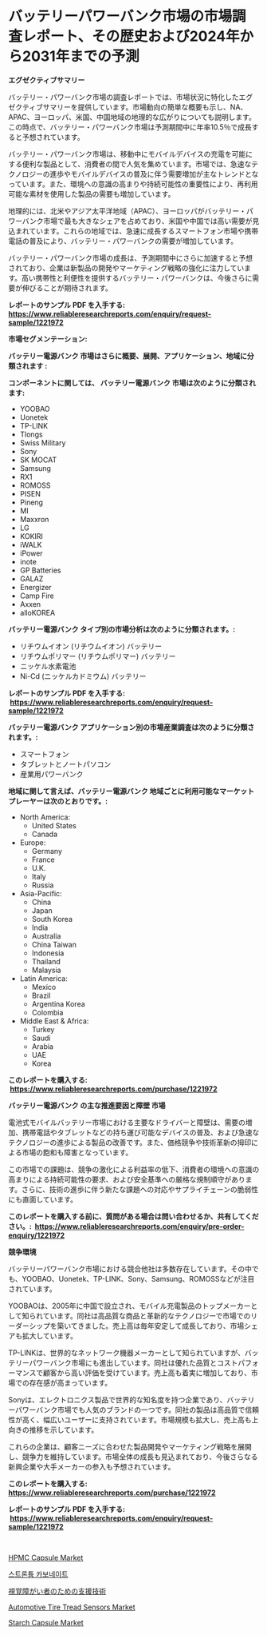 <p><h1>バッテリーパワーバンク市場の市場調査レポート、その歴史および2024年から2031年までの予測</h1></p><p><strong>エグゼクティブサマリー</strong></p>
<p><p>バッテリー・パワーバンク市場の調査レポートでは、市場状況に特化したエグゼクティブサマリーを提供しています。市場動向の簡単な概要も示し、NA、APAC、ヨーロッパ、米国、中国地域の地理的な広がりについても説明します。 この時点で、バッテリー・パワーバンク市場は予測期間中に年率10.5％で成長すると予想されています。</p><p>バッテリー・パワーバンク市場は、移動中にモバイルデバイスの充電を可能にする便利な製品として、消費者の間で人気を集めています。市場では、急速なテクノロジーの進歩やモバイルデバイスの普及に伴う需要増加が主なトレンドとなっています。また、環境への意識の高まりや持続可能性の重要性により、再利用可能な素材を使用した製品の需要も増加しています。</p><p>地理的には、北米やアジア太平洋地域（APAC）、ヨーロッパがバッテリー・パワーバンク市場で最も大きなシェアを占めており、米国や中国では高い需要が見込まれています。これらの地域では、急速に成長するスマートフォン市場や携帯電話の普及により、バッテリー・パワーバンクの需要が増加しています。</p><p>バッテリー・パワーバンク市場の成長は、予測期間中にさらに加速すると予想されており、企業は新製品の開発やマーケティング戦略の強化に注力しています。高い携帯性と利便性を提供するバッテリー・パワーバンクは、今後さらに需要が伸びることが期待されます。</p></p>
<p><strong>レポートのサンプル PDF を入手する: <a href="https://www.reliableresearchreports.com/enquiry/request-sample/1221972">https://www.reliableresearchreports.com/enquiry/request-sample/1221972</a></strong></p>
<p><strong>市場セグメンテーション:</strong></p>
<p><strong> バッテリー電源バンク 市場はさらに概要、展開、アプリケーション、地域に分類されます :</strong></p>
<p><strong>コンポーネントに関しては、 バッテリー電源バンク 市場は次のように分類されます: &nbsp;</strong></p>
<p><ul><li>YOOBAO</li><li>Uonetek</li><li>TP-LINK</li><li>Tlongs</li><li>Swiss Military</li><li>Sony</li><li>SK MOCAT</li><li>Samsung</li><li>RX1</li><li>ROMOSS</li><li>PISEN</li><li>Pineng</li><li>MI</li><li>Maxxron</li><li>LG</li><li>KOKIRI</li><li>iWALK</li><li>iPower</li><li>inote</li><li>GP Batteries</li><li>GALAZ</li><li>Energizer</li><li>Camp Fire</li><li>Axxen</li><li>alloKOREA</li></ul></p>
<p><strong> バッテリー電源バンク タイプ別の市場分析は次のように分類されます。:</strong></p>
<p><ul><li>リチウムイオン (リチウムイオン) バッテリー</li><li>リチウムポリマー (リチウムポリマー) バッテリー</li><li>ニッケル水素電池</li><li>Ni-Cd (ニッケルカドミウム) バッテリー</li></ul></p>
<p><strong>レポートのサンプル PDF を入手する: &nbsp;<a href="https://www.reliableresearchreports.com/enquiry/request-sample/1221972">https://www.reliableresearchreports.com/enquiry/request-sample/1221972</a></strong></p>
<p><strong> バッテリー電源バンク アプリケーション別の市場産業調査は次のように分類されます。:</strong></p>
<p><ul><li>スマートフォン</li><li>タブレットとノートパソコン</li><li>産業用パワーバンク</li></ul></p>
<p><strong>地域に関して言えば、バッテリー電源バンク 地域ごとに利用可能なマーケットプレーヤーは次のとおりです。:</strong></p>
<p><ul>
    <li>
        North America:
        <ul>
            <li>United States</li>
            <li>Canada</li>
        </ul>
    </li>
    <li>
        Europe:
        <ul>
            <li>Germany</li>
            <li>France</li>
            <li>U.K.</li>
            <li>Italy</li>
            <li>Russia</li>
        </ul>
    </li>
    <li>
        Asia-Pacific:
        <ul>
            <li>China</li>
            <li>Japan</li>
            <li>South Korea</li>
            <li>India</li>
            <li>Australia</li>
            <li>China Taiwan</li>
            <li>Indonesia</li>
            <li>Thailand</li>
            <li>Malaysia</li>
        </ul>
    </li>
    <li>
        Latin America:
        <ul>
            <li>Mexico</li>
            <li>Brazil</li>
            <li>Argentina Korea</li>
            <li>Colombia</li>
        </ul>
    </li>
    <li>
        Middle East & Africa:
        <ul>
            <li>Turkey</li>
            <li>Saudi</li>
            <li>Arabia</li>
            <li>UAE</li>
            <li>Korea</li>
        </ul>
    </li>
    </ul></p>
<p><strong>このレポートを購入する: &nbsp;<a href="https://www.reliableresearchreports.com/purchase/1221972">https://www.reliableresearchreports.com/purchase/1221972</a></strong></p>
<p><strong>バッテリー電源バンク の主な推進要因と障壁 市場</strong></p>
<p><p>電池式モバイルバッテリー市場における主要なドライバーと障壁は、需要の増加、携帯電話やタブレットなどの持ち運び可能なデバイスの普及、および急速なテクノロジーの進歩による製品の改善です。また、価格競争や技術革新の拇印による市場の飽和も障害となっています。</p><p>この市場での課題は、競争の激化による利益率の低下、消費者の環境への意識の高まりによる持続可能性の要求、および安全基準への厳格な規制順守があります。さらに、技術の進歩に伴う新たな課題への対応やサプライチェーンの脆弱性にも直面しています。</p></p>
<p><strong>このレポートを購入する前に、質問がある場合は問い合わせるか、共有してください。:&nbsp; <a href="https://www.reliableresearchreports.com/enquiry/pre-order-enquiry/1221972">https://www.reliableresearchreports.com/enquiry/pre-order-enquiry/1221972</a></strong></p>
<p><strong>競争環境</strong></p>
<p><p>バッテリーパワーバンク市場における競合他社は多数存在しています。その中でも、YOOBAO、Uonetek、TP-LINK、Sony、Samsung、ROMOSSなどが注目されています。</p><p>YOOBAOは、2005年に中国で設立され、モバイル充電製品のトップメーカーとして知られています。同社は高品質な商品と革新的なテクノロジーで市場でのリーダーシップを築いてきました。売上高は毎年安定して成長しており、市場シェアも拡大しています。</p><p>TP-LINKは、世界的なネットワーク機器メーカーとして知られていますが、バッテリーパワーバンク市場にも進出しています。同社は優れた品質とコストパフォーマンスで顧客から高い評価を受けています。売上高も着実に増加しており、市場での存在感が高まっています。</p><p>Sonyは、エレクトロニクス製品で世界的な知名度を持つ企業であり、バッテリーパワーバンク市場でも人気のブランドの一つです。同社の製品は高品質で信頼性が高く、幅広いユーザーに支持されています。市場規模も拡大し、売上高も上向きの推移を示しています。</p><p>これらの企業は、顧客ニーズに合わせた製品開発やマーケティング戦略を展開し、競争力を維持しています。市場全体の成長も見込まれており、今後さらなる新興企業や大手メーカーの参入も予想されています。</p></p>
<p><strong>このレポートを購入する: &nbsp; <a href="https://www.reliableresearchreports.com/purchase/1221972">https://www.reliableresearchreports.com/purchase/1221972</a></strong></p>
<p><strong>レポートのサンプル PDF を入手する: &nbsp;<a href="https://www.reliableresearchreports.com/enquiry/request-sample/1221972">https://www.reliableresearchreports.com/enquiry/request-sample/1221972</a></strong><strong></strong></p>
<p>&nbsp;</p>
<p><p><a href="https://boundless-drawbridge-702.notion.site/HPMC-Capsule-Market-Size-Global-Industry-Overview-Market-Segmentation-and-Forecast-2024-to-2031-52a001f1b1d047388e52df5b55426020">HPMC Capsule Market</a></p><p><a href="https://github.com/crfsywufhm81415/Market-Research-Report-List-1/blob/main/9303183188714.md">스트론튬 카보네이트</a></p><p><a href="https://github.com/cnnriuez22368/Market-Research-Report-List-1/blob/main/3675113188810.md">視覚障がい者のための支援技術</a></p><p><a href="https://github.com/RickHolmes3/Market-Research-Report-List-3/blob/main/automotive-tire-tread-sensors-market.md">Automotive Tire Tread Sensors Market</a></p><p><a href="https://gamy-alyssum-396.notion.site/Decoding-the-Starch-Capsule-Market-A-Deep-Dive-into-the-Latest-Market-Trends-Market-Segmentation--90dcc5ec50e7461dad030f723f81ceda">Starch Capsule Market</a></p></p>